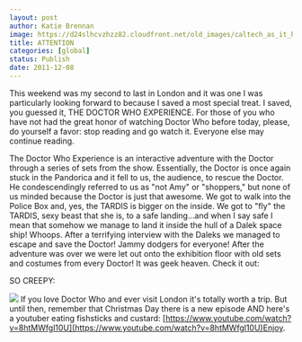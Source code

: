 ```yaml
---
layout: post
author: Katie Brennan
image: https://d24slhcvzhzz82.cloudfront.net/old_images/caltech_as_it_happens/6a0105349b8251970b015437f49a73970c.jpg
title: ATTENTION
categories: [global]
status: Publish
date: 2011-12-08
---
```


This weekend was my second to last in London and it was one I was particularly looking forward to because I saved a most special treat. I saved, you guessed it, THE DOCTOR WHO EXPERIENCE. For those of you who have not had the great honor of watching Doctor Who before today, please, do yourself a favor: stop reading and go watch it. Everyone else may continue reading.

The Doctor Who Experience is an interactive adventure with the Doctor through a series of sets from the show. Essentially, the Doctor is once again stuck in the Pandorica and it fell to us, the audience, to rescue the Doctor. He condescendingly referred to us as "not Amy" or "shoppers," but none of us minded because the Doctor is just that awesome. We got to walk into the Police Box and, yes, the TARDIS is bigger on the inside. We got to "fly" the TARDIS, sexy beast that she is, to a safe landing...and when I say safe I mean that somehow we manage to land it inside the hull of a Dalek space ship! Whoops. After a terrifying interview with the Daleks we managed to escape and save the Doctor! Jammy dodgers for everyone!
After the adventure was over we were let out onto the exhibition floor with old sets and costumes from every Doctor! It was geek heaven. Check it out:

SO CREEPY:


![](https://d24slhcvzhzz82.cloudfront.net/old_images/caltech_as_it_happens/6a0105349b8251970b015437f49bd0970c.jpg)
If you love Doctor Who and ever visit London it's totally worth a trip. But until then, remember that Christmas Day there is a new episode AND here's a youtuber eating fishsticks and custard: [https://www.youtube.com/watch?v=8htMWfgl10U](https://www.youtube.com/watch?v=8htMWfgl10U)Enjoy.

